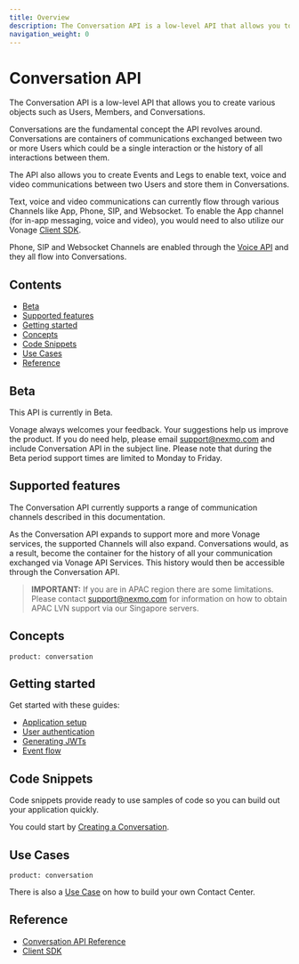 ```yaml
---
title: Overview
description: The Conversation API is a low-level API that allows you to create various objects such as Users, Members, and Conversations.
navigation_weight: 0
---
```


# Conversation API

The Conversation API is a low-level API that allows you to create various objects such as Users, Members, and Conversations.

Conversations are the fundamental concept the API revolves around. Conversations are containers of communications exchanged between two or more Users which could be a single interaction or the history of all interactions between them.

The API also allows you to create Events and Legs to enable text, voice and video communications between two Users and store them in Conversations.

Text, voice and video communications can currently flow through various Channels like App, Phone, SIP, and Websocket. To enable the App channel (for in-app messaging, voice and video), you would need to also utilize our Vonage [Client SDK](/client-sdk/overview).

Phone, SIP and Websocket Channels are enabled through the [Voice API](/voice/voice-api/overview) and they all flow into Conversations.

## Contents

* [Beta](#beta)
* [Supported features](#supported-features)
* [Getting started](#getting-started)
* [Concepts](#concepts)
* [Code Snippets](#code-snippets)
* [Use Cases](#use-cases)
* [Reference](#reference)

## Beta

This API is currently in Beta.

Vonage always welcomes your feedback. Your suggestions help us improve the product. If you do need help, please email [support@nexmo.com](mailto:support@nexmo.com) and include Conversation API in the subject line. Please note that during the Beta period support times are limited to Monday to Friday.

## Supported features

The Conversation API currently supports a range of communication channels described in this documentation.

As the Conversation API expands to support more and more Vonage services, the supported Channels will also expand.
Conversations would, as a result, become the container for the history of all your communication exchanged via Vonage API Services. This history would then be accessible through the Conversation API.

> **IMPORTANT:** If you are in APAC region there are some limitations. Please contact [support@nexmo.com](mailto:support@nexmo.com) for information on how to obtain APAC LVN support via our Singapore servers.

## Concepts

```concept_list
product: conversation
```

## Getting started

Get started with these guides:

* [Application setup](/conversation/guides/application-setup)
* [User authentication](/conversation/guides/user-authentication)
* [Generating JWTs](/conversation/guides/jwt-acl)
* [Event flow](/conversation/guides/event-flow)

## Code Snippets

Code snippets provide ready to use samples of code so you can build out your application quickly.

You could start by [Creating a Conversation](/conversation/code-snippets/conversation/create-conversation).

## Use Cases

```use_cases
product: conversation
```

There is also a [Use Case](/client-sdk/in-app-voice/contact-center-overview) on how to build your own Contact Center.

## Reference

* [Conversation API Reference](/api/conversation)
* [Client SDK](/client-sdk/overview)
